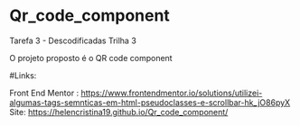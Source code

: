 # Qr_code_component


Tarefa 3 - Descodificadas Trilha 3 
 
O projeto proposto é o QR code component 

#Links:

Front End Mentor : https://www.frontendmentor.io/solutions/utilizei-algumas-tags-semnticas-em-html-pseudoclasses-e-scrollbar-hk_jO86pyX
Site: https://helencristina19.github.io/Qr_code_component/

